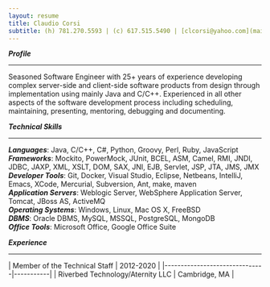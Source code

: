 ```yaml
---
layout: resume
title: Claudio Corsi
subtitle: (h) 781.270.5593 | (c) 617.515.5490 | [clcorsi@yahoo.com](mailto:clcorsi@yahoo.com)| [LinkedIn](https://www.linkedin.com/in/claudio-corsi-9112193/) | [GitHub](https://github.com/ccorsi)
---
```


***Profile***
<hr>

Seasoned Software Engineer with 25+ years of experience developing complex server-side and client-side software products from design through implementation using
mainly Java and C/C++.  Experienced in all other aspects of the software development process including scheduling, maintaining, presenting, mentoring, debugging
and documenting.

***Technical Skills***
<hr>

***Languages***: Java, C/C++, C\#, Python, Groovy, Perl, Ruby, JavaScript</br>
***Frameworks***: Mockito, PowerMock, JUnit, BCEL, ASM, Camel, RMI, JNDI, JDBC, JAXP, XML, XSLT, DOM, SAX, JNI, EJB, Servlet, JSP, JTA, JMS, JMX</br>
***Developer Tools***: Git, Docker, Visual Studio, Eclipse, Netbeans, IntelliJ, Emacs, XCode, Mercurial, Subversion, Ant, make, maven</br>
***Application Servers***: Weblogic Server, WebSphere Application Server, Tomcat, JBoss AS, ActiveMQ</br>
***Operating Systems***: Windows, Linux, Mac OS X, FreeBSD</br>
***DBMS***: Oracle DBMS, MySQL, MSSQL, PostgreSQL, MongoDB</br>
***Office Tools***: Microsoft Office, Google Office Suite</br>

***Experience***
<hr>
| Member of the Technical Staff | 2012-2020 |
|-------------------------------|-----------|
| Riverbed Technology/Aternity LLC | Cambridge, MA |
